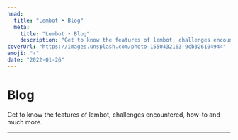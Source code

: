 ```yaml
---
head:
  title: "Lembot • Blog"
  meta:
    title: "Lembot • Blog"
    description: "Get to know the features of lembot, challenges encountered, how-to and much more"
coverUrl: "https://images.unsplash.com/photo-1550432163-9cb326104944"
emoji: "✌️"
date: "2022-01-26"
---
```


# Blog

Get to know the features of lembot, challenges encountered, how-to and much more.

---
